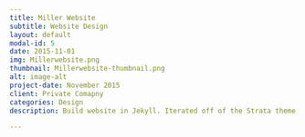 ```yaml
---
title: Miller Website
subtitle: Website Design
layout: default
modal-id: 5
date: 2015-11-01
img: Millerwebsite.png
thumbnail: Millerwebsite-thumbnail.png
alt: image-alt
project-date: November 2015
client: Private Comapny
categories: Design
description: Build website in Jekyll. Iterated off of the Strata theme. Link to full website at https://danieljamesmiller.github.io/

---
```


